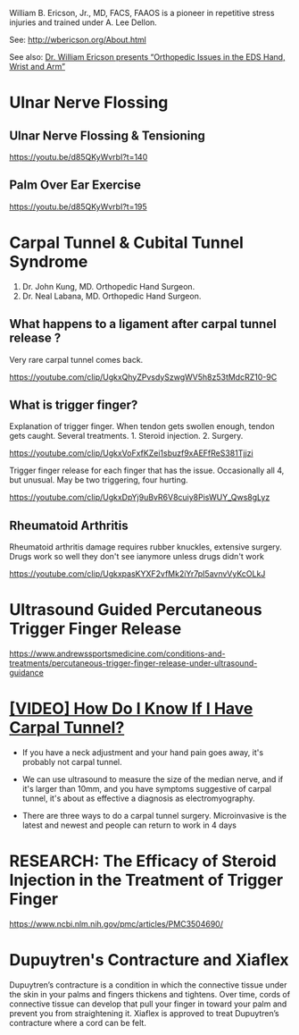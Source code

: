 William B. Ericson, Jr., MD, FACS, FAAOS is a pioneer in repetitive stress injuries and trained under A. Lee Dellon.

See: http://wbericson.org/About.html

See also: [Dr. William Ericson presents “Orthopedic Issues in the EDS Hand, Wrist and Arm”](https://www.youtube.com/watch?v=5oYcTbBt3zI)

# Ulnar Nerve Flossing

## Ulnar Nerve Flossing & Tensioning

https://youtu.be/d85QKyWvrbI?t=140

## Palm Over Ear Exercise 

https://youtu.be/d85QKyWvrbI?t=195

# Carpal Tunnel & Cubital Tunnel Syndrome 

1. Dr. John Kung, MD. Orthopedic Hand Surgeon.
2. Dr. Neal Labana, MD. Orthopedic Hand Surgeon.

## What happens to a ligament after carpal tunnel release ?

Very rare carpal tunnel comes back. 

https://youtube.com/clip/UgkxQhyZPvsdySzwgWV5h8z53tMdcRZ10-9C

## What is trigger finger?

Explanation of trigger finger. When tendon gets swollen enough, tendon gets caught. Several treatments. 1. Steroid injection. 2. Surgery.

https://youtube.com/clip/UgkxVoFxfKZei1sbuzf9xAEFfReS381Tjjzi

Trigger finger release for each finger that has the issue. Occasionally all 4, but unusual. May be two triggering, four hurting.

https://youtube.com/clip/UgkxDpYj9uBvR6V8cuiy8PisWUY_Qws8gLyz

## Rheumatoid Arthritis 

Rheumatoid arthritis damage requires rubber knuckles, extensive surgery. Drugs work so well they don't see ianymore unless drugs didn't work

https://youtube.com/clip/UgkxpasKYXF2vfMk2iYr7pI5avnvVyKcOLkJ

# Ultrasound Guided Percutaneous Trigger Finger Release 

https://www.andrewssportsmedicine.com/conditions-and-treatments/percutaneous-trigger-finger-release-under-ultrasound-guidance

# [\[VIDEO\] How Do I Know If I Have Carpal Tunnel?](https://youtu.be/nZhlT-XU2Uc)

- If you have a neck adjustment and your hand pain goes away, it's probably not carpal tunnel.

- We can use ultrasound to measure the size of the median nerve, and if it's larger than 10mm, and you have symptoms suggestive of carpal tunnel, it's about as effective a diagnosis as electromyography.

- There are three ways to do a carpal tunnel surgery. Microinvasive is the latest and newest and people can return to work in 4 days

# RESEARCH: The Efficacy of Steroid Injection in the Treatment of Trigger Finger



https://www.ncbi.nlm.nih.gov/pmc/articles/PMC3504690/

# Dupuytren's Contracture and Xiaflex

Dupuytren’s contracture is a condition in which the connective tissue under the skin in your palms and fingers thickens and tightens. Over time, cords of connective tissue can develop that pull your finger in toward your palm and prevent you from straightening it. Xiaflex is approved to treat Dupuytren’s contracture where a cord can be felt.